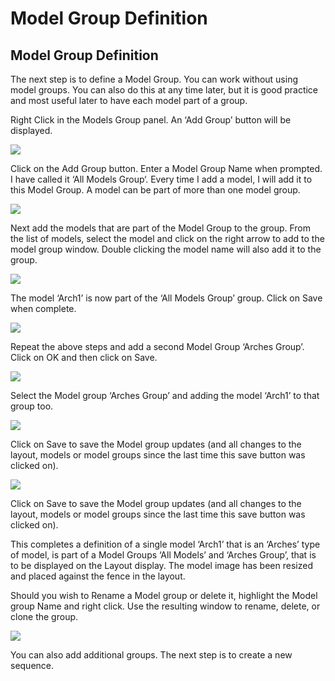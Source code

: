 # Model Group Definition

## Model Group Definition

The next step is to define a Model Group. You can work without using model groups. You can also do this at any time later, but it is good practice and most useful later to have each model part of a group.

Right Click in the Models Group panel. An ‘Add Group’ button will be displayed.

![](<../../.gitbook/assets/image (326).png>)

Click on the Add Group button. Enter a Model Group Name when prompted. I have called it ‘All Models Group‘. Every time I add a model, I will add it to this Model Group. A model can be part of more than one model group.

![](<../../.gitbook/assets/image (70) (1).png>)

Next add the models that are part of the Model Group to the group. From the list of models, select the model and click on the right arrow to add to the model group window. Double clicking the model name will also add it to the group.

![](<../../.gitbook/assets/image (181).png>)

The model ‘Arch1’ is now part of the ‘All Models Group’ group. Click on Save when complete.

![](<../../.gitbook/assets/image (577).png>)

Repeat the above steps and add a second Model Group ‘Arches Group’. Click on OK and then click on Save.

![](<../../.gitbook/assets/image (313).png>)

Select the Model group ‘Arches Group’ and adding the model ‘Arch1’ to that group too.

![](<../../.gitbook/assets/image (109).png>)

Click on Save to save the Model group updates (and all changes to the layout, models or model groups since the last time this save button was clicked on).

![](<../../.gitbook/assets/image (299).png>)

Click on Save to save the Model group updates (and all changes to the layout, models or model groups since the last time this save button was clicked on).

This completes a definition of a single model ‘Arch1’ that is an ‘Arches’ type of model, is part of a Model Groups ‘All Models’ and ‘Arches Group’, that is to be displayed on the Layout display. The model image has been resized and placed against the fence in the layout.

Should you wish to Rename a Model group or delete it, highlight the Model group Name and right click. Use the resulting window to rename, delete, or clone the group.

![](<../../.gitbook/assets/image (589).png>)

You can also add additional groups. The next step is to create a new sequence.
